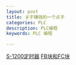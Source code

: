 ```yaml
---
layout: post
title: 关于赚钱的一个点子
categories: PLC
description: PLC编程
keywords: PLC 编程

---
```


[S-1200定时器](http://www.ad.siemens.com.cn/productportal/prods/s7-1200_plc_easy_plus/function/TIMER/TIMER.html)
[FB块和FC块](http://www.ad.siemens.com.cn/productportal/prods/published/prog/prog_2.3/prog_2.3.html)
